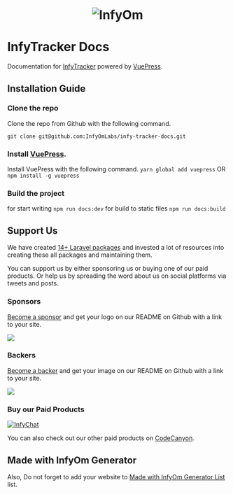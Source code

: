 <h1 align="center"><img src="https://assets.infyom.com/open-source/infyom-logo.png" alt="InfyOm"></h1>

InfyTracker Docs
==========================

Documentation for [InfyTracker](http://labs.infyom.com/infy-tracker/) powered by [VuePress](https://vuepress.vuejs.org/).

## Installation Guide
### Clone the repo
Clone the repo from Github with the following command.

`git clone git@github.com:InfyOmLabs/infy-tracker-docs.git`

### Install [VuePress](https://vuepress.vuejs.org/).
Install VuePress with the following command.
`yarn global add vuepress` OR `npm install -g vuepress`

### Build the project
for start writing `npm run docs:dev` 
for build to static files `npm run docs:build`

## Support Us

We have created [14+ Laravel packages](https://github.com/InfyOmLabs) and invested a lot of resources into creating these all packages and maintaining them.

You can support us by either sponsoring us or buying one of our paid products. Or help us by spreading the word about us on social platforms via tweets and posts.

### Sponsors

[Become a sponsor](https://opencollective.com/infyomlabs#sponsor) and get your logo on our README on Github with a link to your site.

<a href="https://opencollective.com/infyomlabs#sponsor"><img src="https://opencollective.com/infyomlabs/sponsors.svg?width=890"></a>

### Backers

[Become a backer](https://opencollective.com/infyomlabs#backer) and get your image on our README on Github with a link to your site.

<a href="https://opencollective.com/infyomlabs#backer"><img src="https://opencollective.com/infyomlabs/backers.svg?width=890"></a>

### Buy our Paid Products

[![InfyChat](https://assets.infyom.com/open-source/infychat-banner.png)](https://codecanyon.net/item/infychat-laravel-chat-app-package/25054608)

You can also check out our other paid products on [CodeCanyon](https://codecanyon.net/user/infyomlabs/portfolio).

## Made with InfyOm Generator

Also, Do not forget to add your website to [Made with InfyOm Generator List](https://github.com/InfyOmLabs/laravel-generator/blob/develop/made-with-generator.md) list.
